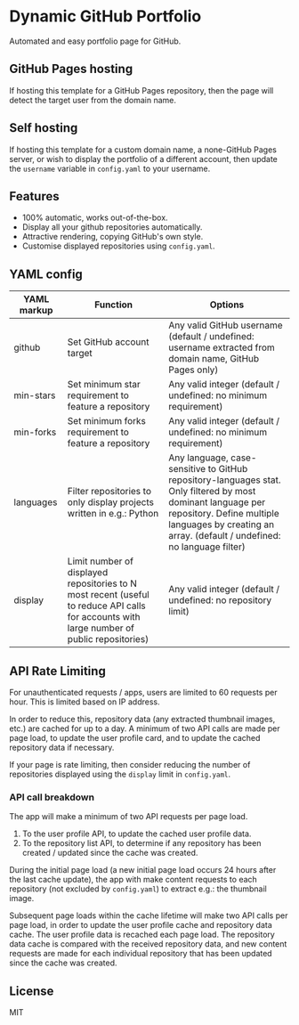 # Dynamic GitHub Portfolio
Automated and easy portfolio page for GitHub.

## GitHub Pages hosting
If hosting this template for a GitHub Pages repository, then the page will detect the target user from the domain name.

## Self hosting
If hosting this template for a custom domain name, a none-GitHub Pages server, or wish to display the portfolio of a different account, then update the `username` variable in `config.yaml` to your username.

## Features
* 100% automatic, works out-of-the-box.
* Display all your github repositories automatically.
* Attractive rendering, copying GitHub's own style.
* Customise displayed repositories using `config.yaml`.

## YAML config
| YAML markup | Function | Options |
|---|---|---|
| github | Set GitHub account target | Any valid GitHub username (default / undefined: username extracted from domain name, GitHub Pages only) |
| min-stars | Set minimum star requirement to feature a repository | Any valid integer (default / undefined: no minimum requirement) |
| min-forks | Set minimum forks requirement to feature a repository | Any valid integer (default / undefined: no minimum requirement) |
| languages | Filter repositories to only display projects written in e.g.: Python | Any language, case-sensitive to GitHub repository-languages stat. Only filtered by most dominant language per repository. Define multiple languages by creating an array. (default / undefined: no language filter) |
| display | Limit number of displayed repositories to N most recent (useful to reduce API calls for accounts with large number of public repositories) | Any valid integer (default / undefined: no repository limit) |

## API Rate Limiting
For unauthenticated requests / apps, users are limited to 60 requests per hour. This is limited based on IP address.

In order to reduce this, repository data (any extracted thumbnail images, etc.) are cached for up to a day. A minimum of two API calls are made per page load, to update the user profile card, and to update the cached repository data if necessary.

If your page is rate limiting, then consider reducing the number of repositories displayed using the `display` limit in `config.yaml`. 

### API call breakdown
The app will make a minimum of two API requests per page load.
1. To the user profile API, to update the cached user profile data.
2. To the repository list API, to determine if any repository has been created / updated since the cache was created.

During the initial page load (a new initial page load occurs 24 hours after the last cache update), the app with make content requests to each repository (not excluded by `config.yaml`) to extract e.g.: the thumbnail image.

Subsequent page loads within the cache lifetime will make two API calls per page load, in order to update the user profile cache and repository data cache. The user profile data is recached each page load. The repository data cache is compared with the received repository data, and new content requests are made for each individual repository that has been updated since the cache was created.

## License
MIT